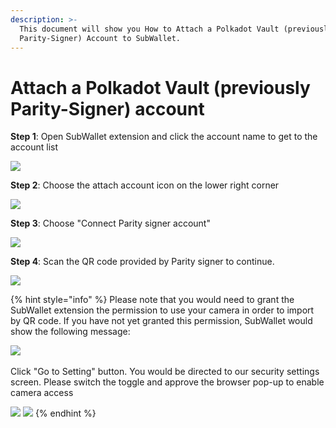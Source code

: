 ```yaml
---
description: >-
  This document will show you How to Attach a Polkadot Vault (previously
  Parity-Signer) Account to SubWallet.
---
```


# Attach a Polkadot Vault (previously Parity-Signer) account

**Step 1**: Open SubWallet extension and click the account name to get to the account list

![](<../../.gitbook/assets/image (37) (2) (1).png>)



**Step 2**: Choose the attach account icon on the lower right corner

![](<../../.gitbook/assets/image (30) (3) (1).png>)



**Step 3**: Choose "Connect Parity signer account"

![](<../../.gitbook/assets/image (38) (2).png>)



**Step 4**: Scan the QR code provided by Parity signer to continue.&#x20;

![](<../../.gitbook/assets/image (40) (2) (1).png>)

{% hint style="info" %}
Please note that you would need to grant the SubWallet extension the permission to use your camera in order to import by QR code. If you have not yet granted this permission, SubWallet would show the following message:

![](<../../.gitbook/assets/image (29) (2).png>)\
\
Click "Go to Setting" button. You would be directed to our security settings screen. Please switch the toggle and approve the browser pop-up to enable camera access

![](<../../.gitbook/assets/image (43) (2).png>) ![](<../../.gitbook/assets/image (39) (2).png>)
{% endhint %}

